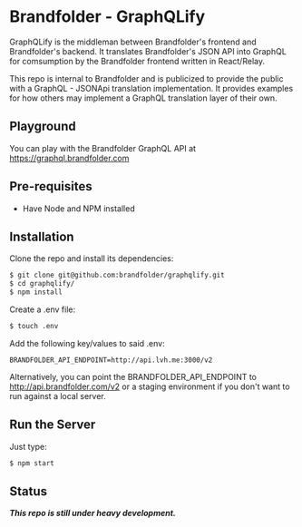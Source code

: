 Brandfolder - GraphQLify
===============
GraphQLify is the middleman between Brandfolder's frontend and Brandfolder's backend. It translates Brandfolder's JSON API into GraphQL for comsumption by the Brandfolder frontend written in React/Relay.

This repo is internal to Brandfolder and is publicized to provide the public with a GraphQL - JSONApi translation implementation.
It provides examples for how others may implement a GraphQL translation layer of their own.

Playground
---------------
You can play with the Brandfolder GraphQL API at https://graphql.brandfolder.com

Pre-requisites
---------------
- Have Node and NPM installed

Installation
--------------
Clone the repo and install its dependencies:
```sh
$ git clone git@github.com:brandfolder/graphqlify.git
$ cd graphqlify/
$ npm install
```

Create a .env file:
```sh
$ touch .env
```

Add the following key/values to said .env:
```
BRANDFOLDER_API_ENDPOINT=http://api.lvh.me:3000/v2
```

Alternatively, you can point the BRANDFOLDER_API_ENDPOINT to http://api.brandfolder.com/v2 or a staging environment if you don't want to run against a local server. 

Run the Server
---------------
Just type:
```sh
$ npm start
```

Status
---------------
***This repo is still under heavy development.***

